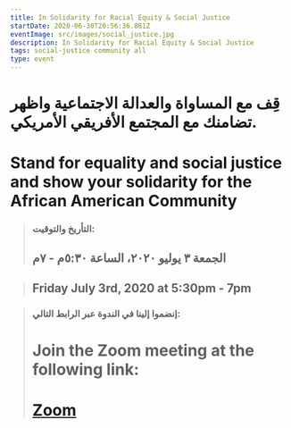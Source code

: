 ```yaml
---
title: In Solidarity for Racial Equity & Social Justice
startDate: 2020-06-30T20:56:36.881Z
eventImage: src/images/social_justice.jpg
description: In Solidarity for Racial Equity & Social Justice
tags: social-justice community all
type: event
---
```

# قِف مع المساواة والعدالة الاجتماعية واظهر تضامنك مع المجتمع الأفريقي الأمريكي. 
# Stand for equality and social justice and show your solidarity for the African American Community
> ### التأريخ والتوقيت:
> ## الجمعة ٣ يوليو ٢٠٢٠، الساعة ٥:٣٠م - ٧م

> ##  Friday July 3rd, 2020 at 5:30pm - 7pm

> ### إنضموا إلينا في الندوة عبر الرابط التالي: 
> # Join the Zoom meeting at the following link:
> # [Zoom](https://us02web.zoom.us/j/88547725647)